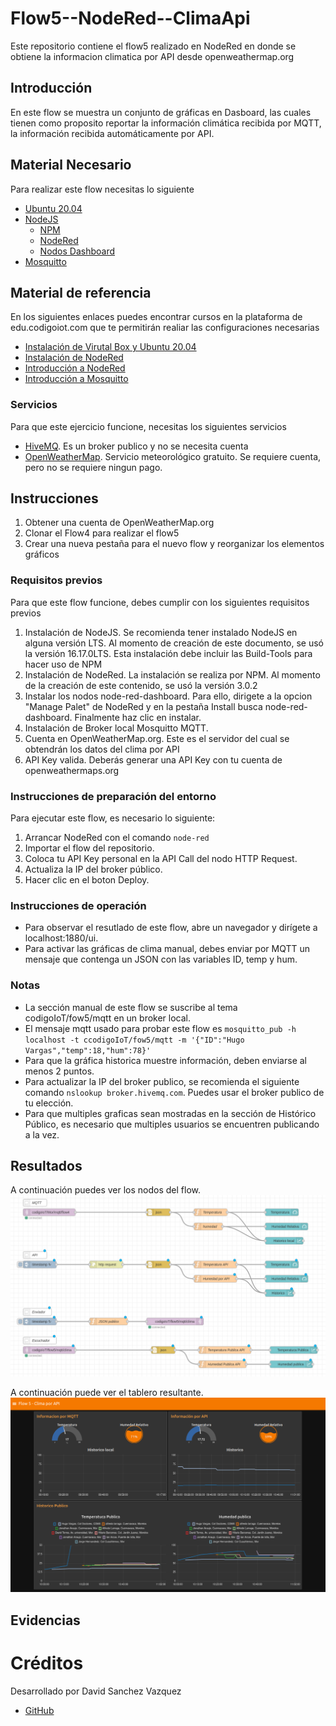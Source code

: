 # Flow5--NodeRed--ClimaApi
 Este repositorio contiene el flow5 realizado en NodeRed en donde se obtiene la informacion climatica por API desde openweathermap.org
 
## Introducción

En este flow se muestra un conjunto de gráficas en Dasboard, las cuales tienen como proposito reportar la información climática recibida por MQTT, la información recibida automáticamente por API.

## Material Necesario

Para realizar este flow necesitas lo siguiente

- [Ubuntu 20.04](https://releases.ubuntu.com/20.04/)
- [NodeJS](https://nodejs.org/es/)
    - [NPM](https://www.npmjs.com/)
    - [NodeRed](https://nodered.org/docs/getting-started/local)
    - [Nodos Dashboard](https://flows.nodered.org/node/node-red-dashboard)
- [Mosquitto](https://mosquitto.org/)

## Material de referencia

En los siguientes enlaces puedes encontrar cursos en la plataforma de edu.codigoiot.com que te permitirán realiar las configuraciones necesarias

- [Instalación de Virutal Box y Ubuntu 20.04](https://edu.codigoiot.com/course/view.php?id=812)
- [Instalación de NodeRed](https://edu.codigoiot.com/course/view.php?id=817)
- [Introducción a NodeRed](https://edu.codigoiot.com/course/view.php?id=278)
- [Introducción a Mosquitto](https://edu.codigoiot.com/course/view.php?id=851)

### Servicios

Para que este ejercicio funcione, necesitas los siguientes servicios
- [HiveMQ](http://www.mqtt-dashboard.com/). Es un broker publico y no se necesita cuenta
- [OpenWeatherMap](https://openweathermap.org). Servicio meteorológico gratuito. Se requiere cuenta, pero no se requiere ningun pago.
## Instrucciones
1. Obtener una cuenta de OpenWeatherMap.org
2. Clonar el Flow4 para realizar el flow5
3. Crear una nueva pestaña para el nuevo flow y reorganizar los elementos gráficos
### Requisitos previos

Para que este flow funcione, debes cumplir con los siguientes requisitos previos
1. Instalación de NodeJS. Se recomienda tener instalado NodeJS en alguna versión LTS. Al momento de creación de este documento, se usó la versión 16.17.0LTS. Esta instalación debe incluir las Build-Tools para hacer uso de NPM
2. Instalación de NodeRed. La instalación se realiza por NPM. Al momento de la creación de este contenido, se usó la versión 3.0.2
3. Instalar los nodos node-red-dashboard. Para ello, dirigete a la opcion "Manage Palet" de NodeRed y en la pestaña Install busca node-red-dashboard. Finalmente haz clic en instalar.
4. Instalación de Broker local Mosquitto MQTT.
5. Cuenta en OpenWeatherMap.org. Este es el servidor del cual se obtendrán los datos del clima por API
6. API Key valida. Deberás generar una API Key con tu cuenta de openweathermaps.org

### Instrucciones de preparación del entorno

Para ejecutar este flow, es necesario lo siguiente:
1. Arrancar NodeRed con el comando `node-red`
2. Importar el flow del repositorio.
3. Coloca tu API Key personal en la API Call del nodo HTTP Request.
4. Actualiza la IP del broker público.
5. Hacer clic en el boton Deploy.

### Instrucciones de operación

- Para observar el resutlado de este flow, abre un navegador y dirígete a localhost:1880/ui.
- Para activar las gráficas de clima manual, debes enviar por MQTT un mensaje que contenga un JSON con las variables ID, temp y hum.


### Notas

- La sección manual de este flow se suscribe al tema codigoIoT/fow5/mqtt en un broker local.
- El mensaje mqtt usado para probar este flow es `mosquitto_pub -h localhost -t ccodigoIoT/fow5/mqtt -m '{"ID":"Hugo Vargas","temp":18,"hum":78}'`
- Para que la gráfica historica muestre información, deben enviarse al menos 2 puntos.
- Para actualizar la IP del broker publico, se recomienda el siguiente comando `nslookup broker.hivemq.com`. Puedes usar el broker publico de tu elección.
- Para que multiples graficas sean mostradas en la sección de Histórico Público, es necesario que multiples usuarios se encuentren publicando a la vez.

## Resultados

A continuación puedes ver los nodos del flow.
![](https://github.com/hugoescalpelo/flow5-NodeRed-ClimaAPI/blob/main/Imagenes/Nodos.png?raw=true)

A continuación puede ver el tablero resultante.
![](https://github.com/hugoescalpelo/flow5-NodeRed-ClimaAPI/blob/main/Imagenes/Dashboard.png?raw=true)

## Evidencias

# Créditos

Desarrollado por David Sanchez Vazquez
- [GitHub](https://github.com/DavidSv00)
